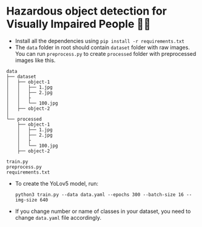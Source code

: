 # Hazardous object detection for Visually Impaired People 👨‍🦯

- Install all the dependencies using `pip install -r requirements.txt`
- The `data` folder in root should contain `dataset` folder with raw images. You can run `preprocess.py` to create `processed` folder with preprocessed images like this.
```
data
├── dataset
│   ├── object-1
│   │   ├── 1.jpg
│   │   ├── 2.jpg
│   │   ├
│   │   └── 100.jpg
│   ├── object-2
│   
└── processed
    ├── object-1
    │   ├── 1.jpg
    │   ├── 2.jpg
    │   ├
    │   └── 100.jpg
    ├── object-2

train.py
preprocess.py
requirements.txt

```
- To create the YoLov5 model, run:
  ```
  python3 train.py --data data.yaml --epochs 300 --batch-size 16 --img-size 640
  ```
- If you change number or name of classes in your dataset, you need to change `data.yaml` file accordingly.
  
